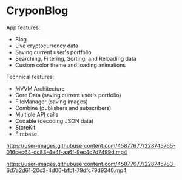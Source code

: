 # CryponBlog

App features:
- Blog
- Live cryptocurrency data
- Saving current user's portfolio
- Searching, Filtering, Sorting, and Reloading data
- Custom color theme and loading animations

Technical features:
- MVVM Architecture
- Core Data (saving current user's portfolio)
- FileManager (saving images)
- Combine (publishers and subscribers)
- Multiple API calls
- Codable (decoding JSON data)
- StoreKit
- Firebase


https://user-images.githubusercontent.com/45877677/228745765-016cec64-dc83-4e4f-aa6f-9ec4c7d7499d.mp4

https://user-images.githubusercontent.com/45877677/228745783-6d7a2d61-20c3-4d06-bfb1-79dfc79d9340.mp4

